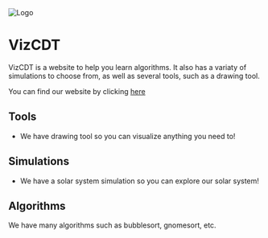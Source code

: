 <img src="https://github.com/Top-Of-Tech/VizCDT/blob/main/src/images/Favicon.png?raw=true" alt="Logo">

# VizCDT
VizCDT is a website to help you learn algorithms. It also has a variaty of simulations to choose from, as well as several tools, such as a drawing tool.

You can find our website by clicking [here](https://vizcdt.vercel.app)

## Tools
- We have drawing tool so you can visualize anything you need to!

## Simulations
- We have a solar system simulation so you can explore our solar system!

## Algorithms
We have many algorithms such as bubblesort, gnomesort, etc.
